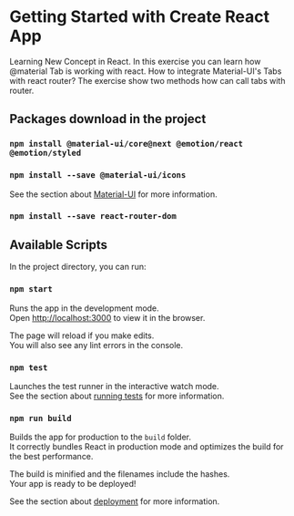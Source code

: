 # Getting Started with Create React App

Learning New Concept in React. In this exercise you can learn how @material Tab is working with react.
How to integrate Material-UI's Tabs with react router?
The exercise show two methods how can call tabs with router.

## Packages download in the project

### `npm install @material-ui/core@next @emotion/react @emotion/styled`

### `npm install --save @material-ui/icons`

See the section about [Material-UI](https://next.material-ui.com/) for more information.

### `npm install --save react-router-dom`

## Available Scripts

In the project directory, you can run:

### `npm start`

Runs the app in the development mode.\
Open [http://localhost:3000](http://localhost:3000) to view it in the browser.

The page will reload if you make edits.\
You will also see any lint errors in the console.

### `npm test`

Launches the test runner in the interactive watch mode.\
See the section about [running tests](https://facebook.github.io/create-react-app/docs/running-tests) for more information.

### `npm run build`

Builds the app for production to the `build` folder.\
It correctly bundles React in production mode and optimizes the build for the best performance.

The build is minified and the filenames include the hashes.\
Your app is ready to be deployed!

See the section about [deployment](https://facebook.github.io/create-react-app/docs/deployment) for more information.
